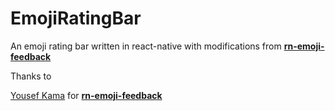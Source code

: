 # EmojiRatingBar
An emoji rating bar written in react-native with modifications from **[rn-emoji-feedback](https://github.com/mastermoo/rn-emoji-feedback)**


Thanks to

[Yousef Kama](https://github.com/mastermoo) for **[rn-emoji-feedback](https://github.com/mastermoo/rn-emoji-feedback)**
